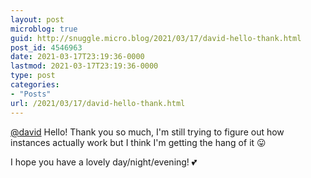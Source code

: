```yaml
---
layout: post
microblog: true
guid: http://snuggle.micro.blog/2021/03/17/david-hello-thank.html
post_id: 4546963
date: 2021-03-17T23:19:36-0000
lastmod: 2021-03-17T23:19:36-0000
type: post
categories:
- "Posts"
url: /2021/03/17/david-hello-thank.html
---
```

<p><span class="h-card" translate="no"><a href="https://tech.lgbt/@david" class="u-url mention">@<span>david</span></a></span> Hello! Thank you so much, I&#39;m still trying to figure out how instances actually work but I think I&#39;m getting the hang of it 😛 </p><p>I hope you have a lovely day/night/evening! 💕</p>
